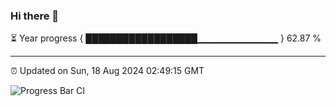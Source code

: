 ### Hi there 👋

⏳ Year progress { ██████████████████▁▁▁▁▁▁▁▁▁▁▁▁ } 62.87 %

---

⏰ Updated on Sun, 18 Aug 2024 02:49:15 GMT

![Progress Bar CI](https://github.com/IshwaranRudhara/GIT-ACTION/workflows/Progress%20Bar%20CI/badge.svg)
